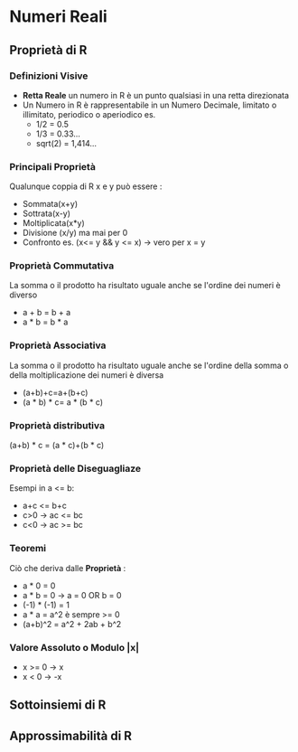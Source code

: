 # Numeri Reali
## Proprietà di R
### Definizioni Visive
- **Retta Reale** un numero in R è un punto qualsiasi in una retta direzionata
- Un Numero in R è rappresentabile in un Numero Decimale, limitato o illimitato, periodico o aperiodico es. 
  - 1/2 = 0.5  
  - 1/3 = 0.33...  
  - sqrt(2) = 1,414...

### Principali Proprietà
Qualunque coppia di R x e y può essere :
- Sommata(x+y)
- Sottrata(x-y)
- Moltiplicata(x*y)
- Divisione (x/y) ma mai per 0
- Confronto es. (x<= y && y <= x) -> vero per x = y

### Proprietà Commutativa
La somma o il prodotto ha risultato uguale anche se l'ordine dei numeri è diverso
  - a + b = b + a
  - a * b = b * a
 
### Proprietà Associativa
La somma o il prodotto ha risultato uguale anche se l'ordine della somma o della moltiplicazione dei numeri è diversa
  - (a+b)+c=a+(b+c)
  - (a * b) * c= a * (b * c) 

### Proprietà distributiva
(a+b) * c = (a * c)+(b * c)

### Proprietà delle Diseguagliaze
Esempi in a <= b:
- a+c <= b+c
- c>0 -> ac <= bc
- c<0 -> ac >= bc

### Teoremi
Ciò che deriva dalle **Proprietà** :
- a * 0 = 0
- a * b = 0 -> a = 0 OR b = 0
- (-1) * (-1) = 1
- a * a = a^2 è sempre >= 0
- (a+b)^2 = a^2 + 2ab + b^2

### Valore Assoluto o Modulo |x|
- x >= 0 -> x
- x < 0 -> -x
## Sottoinsiemi di R
## Approssimabilità di R